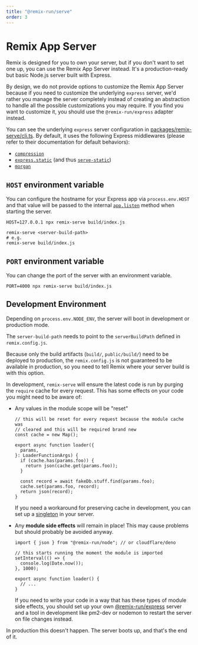 ```yaml
---
title: "@remix-run/serve"
order: 3
---
```


# Remix App Server

Remix is designed for you to own your server, but if you don't want to set one up, you can use the Remix App Server instead. It's a production-ready but basic Node.js server built with Express.

By design, we do not provide options to customize the Remix App Server because if you need to customize the underlying `express` server, we'd rather you manage the server completely instead of creating an abstraction to handle all the possible customizations you may require. If you find you want to customize it, you should use the `@remix-run/express` adapter instead.

You can see the underlying `express` server configuration in [packages/remix-serve/cli.ts][remix-serve-code]. By default, it uses the following Express middlewares (please refer to their documentation for default behaviors):

- [`compression`][compression]
- [`express.static`][express-static] (and thus [`serve-static`][serve-static])
- [`morgan`][morgan]

## `HOST` environment variable

You can configure the hostname for your Express app via `process.env.HOST` and that value will be passed to the internal [`app.listen`][express-listen] method when starting the server.

```shellscript nonumber
HOST=127.0.0.1 npx remix-serve build/index.js
```

```shellscript nonumber
remix-serve <server-build-path>
# e.g.
remix-serve build/index.js
```

## `PORT` environment variable

You can change the port of the server with an environment variable.

```shellscript nonumber
PORT=4000 npx remix-serve build/index.js
```

## Development Environment

Depending on `process.env.NODE_ENV`, the server will boot in development or production mode.

The `server-build-path` needs to point to the `serverBuildPath` defined in `remix.config.js`.

Because only the build artifacts (`build/`, `public/build/`) need to be deployed to production, the `remix.config.js` is not guaranteed to be available in production, so you need to tell Remix where your server build is with this option.

In development, `remix-serve` will ensure the latest code is run by purging the `require` cache for every request. This has some effects on your code you might need to be aware of:

- Any values in the module scope will be "reset"

  ```tsx lines=[1-3]
  // this will be reset for every request because the module cache was
  // cleared and this will be required brand new
  const cache = new Map();

  export async function loader({
    params,
  }: LoaderFunctionArgs) {
    if (cache.has(params.foo)) {
      return json(cache.get(params.foo));
    }

    const record = await fakeDb.stuff.find(params.foo);
    cache.set(params.foo, record);
    return json(record);
  }
  ```

  If you need a workaround for preserving cache in development, you can set up a [singleton][singleton] in your server.

- Any **module side effects** will remain in place! This may cause problems but should probably be avoided anyway.

  ```tsx lines=[3-6]
  import { json } from "@remix-run/node"; // or cloudflare/deno

  // this starts running the moment the module is imported
  setInterval(() => {
    console.log(Date.now());
  }, 1000);

  export async function loader() {
    // ...
  }
  ```

  If you need to write your code in a way that has these types of module side effects, you should set up your own [@remix-run/express][remix-run-express] server and a tool in development like pm2-dev or nodemon to restart the server on file changes instead.

In production this doesn't happen. The server boots up, and that's the end of it.

[remix-run-express]: ./adapter#createrequesthandler
[singleton]: ../guides/manual-mode#keeping-in-memory-server-state-across-rebuilds
[express-listen]: https://expressjs.com/en/api.html#app.listen
[remix-serve-code]: https://github.com/remix-run/remix/blob/main/packages/remix-serve/cli.ts
[compression]: https://expressjs.com/en/resources/middleware/compression.html
[express-static]: https://expressjs.com/en/4x/api.html#express.static
[serve-static]: https://expressjs.com/en/resources/middleware/serve-static.html
[morgan]: https://expressjs.com/en/resources/middleware/morgan.html

